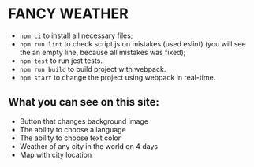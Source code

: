 # FANCY WEATHER
- `npm ci` to install all necessary files;
- `npm run lint` to check script.js on mistakes (used eslint) (you will see the an empty line, because all mistakes was fixed);
- `npm test` to run jest tests.
- `npm run build` to build project with webpack.
- `npm start` to change the project using webpack in real-time.

## What you can see on this site:
 * Button that changes background image
 * The ability to choose a language
 * The ability to choose text color
 * Weather of any city in the world on 4 days
 * Map with city location
